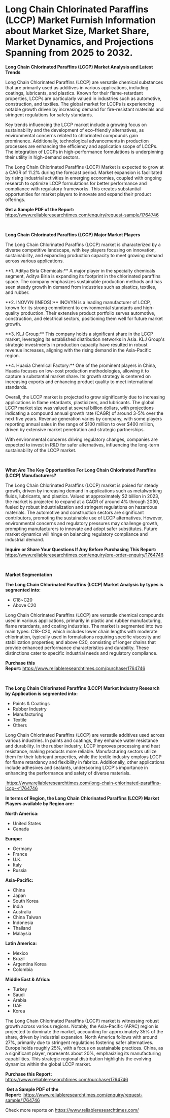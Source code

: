 <p><h1>Long Chain Chlorinated Paraffins (LCCP) Market Furnish Information about Market Size, Market Share, Market Dynamics, and Projections Spanning from 2025 to 2032.</h1></p><p><strong>Long Chain Chlorinated Paraffins (LCCP) Market Analysis and Latest Trends</strong></p>
<p><p>Long Chain Chlorinated Paraffins (LCCP) are versatile chemical substances that are primarily used as additives in various applications, including coatings, lubricants, and plastics. Known for their flame-retardant properties, LCCPs are particularly valued in industries such as automotive, construction, and textiles. The global market for LCCPs is experiencing notable growth driven by increasing demand for fire-resistant materials and stringent regulations for safety standards.</p><p>Key trends influencing the LCCP market include a growing focus on sustainability and the development of eco-friendly alternatives, as environmental concerns related to chlorinated compounds gain prominence. Additionally, technological advancements in production processes are enhancing the efficiency and application scope of LCCPs. The integration of LCCPs in high-performance formulations is underpinning their utility in high-demand sectors.</p><p>The Long Chain Chlorinated Paraffins (LCCP) Market is expected to grow at a CAGR of 11.2% during the forecast period. Market expansion is facilitated by rising industrial activities in emerging economies, coupled with ongoing research to optimize LCCP formulations for better performance and compliance with regulatory frameworks. This creates substantial opportunities for market players to innovate and expand their product offerings.</p></p>
<p><strong>Get a Sample PDF of the Report:&nbsp;</strong> <a href="https://www.reliableresearchtimes.com/enquiry/request-sample/1764746?utm_campaign=2646&utm_medium=2&utm_source=Github&utm_content=ia&utm_term=03042025&utm_id=long-chain-chlorinated-paraffins-lccp">https://www.reliableresearchtimes.com/enquiry/request-sample/1764746</a></p>
<p>&nbsp;</p>
<p><strong>Long Chain Chlorinated Paraffins (LCCP) Major Market Players</strong></p>
<p><p>The Long Chain Chlorinated Paraffins (LCCP) market is characterized by a diverse competitive landscape, with key players focusing on innovation, sustainability, and expanding production capacity to meet growing demand across various applications.</p><p>**1. Aditya Birla Chemicals:** A major player in the specialty chemicals segment, Aditya Birla is expanding its footprint in the chlorinated paraffins space. The company emphasizes sustainable production methods and has seen steady growth in demand from industries such as plastics, textiles, and rubber. </p><p>**2. INOVYN (INEOS):** INOVYN is a leading manufacturer of LCCP, known for its strong commitment to environmental standards and high-quality production. Their extensive product portfolio serves automotive, construction, and electrical sectors, positioning them well for future market growth.</p><p>**3. KLJ Group:** This company holds a significant share in the LCCP market, leveraging its established distribution networks in Asia. KLJ Group's strategic investments in production capacity have resulted in robust revenue increases, aligning with the rising demand in the Asia-Pacific region.</p><p>**4. Huaxia Chemical Factory:** One of the prominent players in China, Huaxia focuses on low-cost production methodologies, allowing it to capture a substantial market share. Its growth strategy is centered on increasing exports and enhancing product quality to meet international standards.</p><p>Overall, the LCCP market is projected to grow significantly due to increasing applications in flame retardants, plasticizers, and lubricants. The global LCCP market size was valued at several billion dollars, with projections indicating a compound annual growth rate (CAGR) of around 3-5% over the next five years. Revenue generation varies by company, with some players reporting annual sales in the range of $100 million to over $400 million, driven by extensive market penetration and strategic partnerships.</p><p>With environmental concerns driving regulatory changes, companies are expected to invest in R&D for safer alternatives, influencing the long-term sustainability of the LCCP market.</p></p>
<p>&nbsp;</p>
<p><strong>What Are The Key Opportunities For Long Chain Chlorinated Paraffins (LCCP) Manufacturers?</strong></p>
<p><p>The Long Chain Chlorinated Paraffins (LCCP) market is poised for steady growth, driven by increasing demand in applications such as metalworking fluids, lubricants, and plastics. Valued at approximately $2 billion in 2023, the market is projected to expand at a CAGR of around 4% through 2030, fueled by robust industrialization and stringent regulations on hazardous materials. The automotive and construction sectors are significant contributors, promoting the sustainable use of LCCP alternatives. However, environmental concerns and regulatory pressures may challenge growth, prompting manufacturers to innovate and adopt safer substitutes. Future market dynamics will hinge on balancing regulatory compliance and industrial demand.</p></p>
<p><strong>Inquire or Share Your Questions If Any Before Purchasing This Report:</strong> <a href="https://www.reliableresearchtimes.com/enquiry/pre-order-enquiry/1764746?utm_campaign=2646&utm_medium=2&utm_source=Github&utm_content=ia&utm_term=03042025&utm_id=long-chain-chlorinated-paraffins-lccp">https://www.reliableresearchtimes.com/enquiry/pre-order-enquiry/1764746</a></p>
<p>&nbsp;</p>
<p><strong>Market Segmentation</strong></p>
<p><strong>The Long Chain Chlorinated Paraffins (LCCP) Market Analysis by types is segmented into:</strong></p>
<p><ul><li>C18~C20</li><li>Above C20</li></ul></p>
<p><p>Long Chain Chlorinated Paraffins (LCCP) are versatile chemical compounds used in various applications, primarily in plastic and rubber manufacturing, flame retardants, and coating industries. The market is segmented into two main types: C18~C20, which includes lower chain lengths with moderate chlorination, typically used in formulations requiring specific viscosity and stabilization properties; and above C20, consisting of longer chains that provide enhanced performance characteristics and durability. These distinctions cater to specific industrial needs and regulatory compliance.</p></p>
<p><strong>Purchase this Report:&nbsp;</strong><a href="https://www.reliableresearchtimes.com/purchase/1764746?utm_campaign=2646&utm_medium=2&utm_source=Github&utm_content=ia&utm_term=03042025&utm_id=long-chain-chlorinated-paraffins-lccp">https://www.reliableresearchtimes.com/purchase/1764746</a></p>
<p>&nbsp;</p>
<p><strong>The Long Chain Chlorinated Paraffins (LCCP) Market Industry Research by Application is segmented into:</strong></p>
<p><ul><li>Paints & Coatings</li><li>Rubber Industry</li><li>Manufacturing</li><li>Textile</li><li>Others</li></ul></p>
<p><p>Long Chain Chlorinated Paraffins (LCCP) are versatile additives used across various industries. In paints and coatings, they enhance water resistance and durability. In the rubber industry, LCCP improves processing and heat resistance, making products more reliable. Manufacturing sectors utilize them for their lubricant properties, while the textile industry employs LCCP for flame retardancy and flexibility in fabrics. Additionally, other applications include adhesives and sealants, underscoring LCCP's importance in enhancing the performance and safety of diverse materials.</p></p>
<p><a href="https://www.reliableresearchtimes.com/long-chain-chlorinated-paraffins-lccp--r1764746?utm_campaign=2646&utm_medium=2&utm_source=Github&utm_content=ia&utm_term=03042025&utm_id=long-chain-chlorinated-paraffins-lccp">&nbsp;https://www.reliableresearchtimes.com/long-chain-chlorinated-paraffins-lccp--r1764746</a></p>
<p><strong>In terms of Region, the Long Chain Chlorinated Paraffins (LCCP) Market Players available by Region are:</strong></p>
<p>
    <p> <strong> North America: </strong>
        <ul>
            <li>United States</li>
            <li>Canada</li>
        </ul>
        </p> 
    <p> <strong> Europe: </strong>
        <ul>
            <li>Germany</li>
            <li>France</li>
            <li>U.K.</li>
            <li>Italy</li>
            <li>Russia</li>
        </ul>
        </p> 
    <p> <strong> Asia-Pacific: </strong>
        <ul>
            <li>China</li>
            <li>Japan</li>
            <li>South Korea</li>
            <li>India</li>
            <li>Australia</li>
            <li>China Taiwan</li>
            <li>Indonesia</li>
            <li>Thailand</li>
            <li>Malaysia</li>
        </ul>
        </p> 
    <p> <strong> Latin America: </strong>
        <ul>
            <li>Mexico</li>
            <li>Brazil</li>
            <li>Argentina Korea</li>
            <li>Colombia</li>
        </ul>
        </p> 
    <p> <strong> Middle East & Africa: </strong>
        <ul>
            <li>Turkey</li>
            <li>Saudi</li>
            <li>Arabia</li>
            <li>UAE</li>
            <li>Korea</li>
        </ul>
    </p>
    </p>
<p><p>The Long Chain Chlorinated Paraffins (LCCP) market is witnessing robust growth across various regions. Notably, the Asia-Pacific (APAC) region is projected to dominate the market, accounting for approximately 35% of the share, driven by industrial expansion. North America follows with around 27%, primarily due to stringent regulations fostering safer alternatives. Europe holds roughly 25%, with a focus on sustainable practices. China, as a significant player, represents about 20%, emphasizing its manufacturing capabilities. This strategic regional distribution highlights the evolving dynamics within the global LCCP market.</p></p>
<p><strong>Purchase this Report: </strong><a href="https://www.reliableresearchtimes.com/purchase/1764746?utm_campaign=2646&utm_medium=2&utm_source=Github&utm_content=ia&utm_term=03042025&utm_id=long-chain-chlorinated-paraffins-lccp">https://www.reliableresearchtimes.com/purchase/1764746</a></p>
<p>&nbsp;<strong>Get a Sample PDF of the Report:&nbsp;&nbsp;</strong><a href="https://www.reliableresearchtimes.com/enquiry/request-sample/1764746?utm_campaign=2646&utm_medium=2&utm_source=Github&utm_content=ia&utm_term=03042025&utm_id=long-chain-chlorinated-paraffins-lccp">https://www.reliableresearchtimes.com/enquiry/request-sample/1764746</a></p>
<p><strong></strong></p>
<p>Check more reports on <a href="https://www.reliableresearchtimes.com/?utm_campaign=2646&utm_medium=2&utm_source=Github&utm_content=ia&utm_term=03042025&utm_id=long-chain-chlorinated-paraffins-lccp">https://www.reliableresearchtimes.com/</a></p>